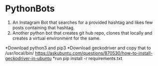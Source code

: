 # PythonBots

1. An Instagram Bot that searches for a provided hashtag and likes few posts containing that hashtag.
2. Another python bot that creates git hub repo, clones that locally and creates a virtual environment for the same.

*Download python3 and pip3
*Download geckodriver and copy that to /usr/local/bin/  https://askubuntu.com/questions/870530/how-to-install-geckodriver-in-ubuntu
*run pip install -r requirements.txt
